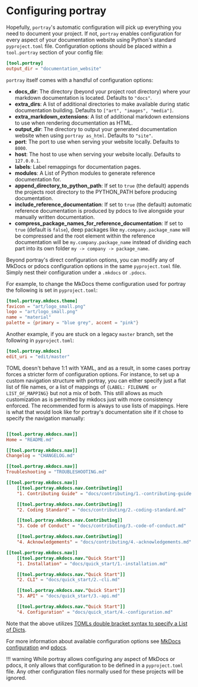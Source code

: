 # Configuring portray

Hopefully, `portray`'s automatic configuration will pick up everything you need to document your project.
If not, `portray` enables configuration for every aspect of your documentation website using Python's standard `pyproject.toml` file.
Configuration options should be placed within a `tool.portray` section of your config file:

```toml
[tool.portray]
output_dir = "documentation_website"
```

`portray` itself comes with a handful of configuration options:

 - **docs_dir**: The directory (beyond your project root directory) where your markdown documentation is located. Defaults to `"docs"`.
 - **extra_dirs**: A list of additional directories to make available during static documentation building. Defaults to `["art", "images", "media"]`.
 - **extra_markdown_extensions**: A list of additional markdown extensions to use when rendering documentation as HTML.
 - **output_dir**: The directory to output your generated documentation website when using `portray as_html`. Defaults to `"site"`.
 - **port**: The port to use when serving your website locally. Defaults to `8000`.
 - **host**: The host to use when serving your website locally. Defaults to `127.0.0.1`.
 - **labels**: Label remappings for documentation pages.
 - **modules**: A List of Python modules to generate reference documentation for.
 - **append_directory_to_python_path**: If set to `true` (the default) appends the projects root directory to the PYTHON_PATH before producing documentation.
 - **include_reference_documentation**: If set to `true` (the default) automatic reference documentation is produced by pdocs to live alongside your manually written documentation.
 - **compress_package_names_for_reference_documentation**: If set to `true` (default is `false`), deep packages like `my.company.package_name` will be compressed and the root element within the reference documentation will be `my.company.package_name` instead of dividing each part into its own folder `my -> company -> package_name`.


Beyond portray's direct configuration options, you can modify any of MkDocs or pdocs configuration options in the same `pyproject.toml` file.
Simply nest their configuration under a `.mkdocs` or `.pdocs`.

For example, to change the MkDocs theme configuration used for portray the following is set in `pyproject.toml`:

```toml
[tool.portray.mkdocs.theme]
favicon = "art/logo_small.png"
logo = "art/logo_small.png"
name = "material"
palette = {primary = "blue grey", accent = "pink"}
```

Another example, if you are stuck on a legacy `master` branch, set the following in `pyproject.toml`:

```toml
[tool.portray.mkdocs]
edit_uri = "edit/master"
```

TOML doesn't behave 1:1 with YAML, and as a result, in some cases portray forces a stricter form of configuration options.
For instance, to set up a custom navigation structure with portray, you can either specify just a flat list of file names, or a list of mappings of `{LABEL: FILENAME or LIST_OF_MAPPING}` but not a mix of both.
This still allows as much customization as is permitted by mkdocs just with more consistency enforced. The recommended form is always to use lists of mappings.
Here is what that would look like for portray's documentation site if it chose to specify the navigation manually:

```toml

[[tool.portray.mkdocs.nav]]
Home = "README.md"

[[tool.portray.mkdocs.nav]]
Changelog = "CHANGELOG.md"

[[tool.portray.mkdocs.nav]]
Troubleshooting = "TROUBLESHOOTING.md"

[[tool.portray.mkdocs.nav]]
    [[tool.portray.mkdocs.nav.Contributing]]
    "1. Contributing Guide" = "docs/contributing/1.-contributing-guide.md"

    [[tool.portray.mkdocs.nav.Contributing]]
    "2. Coding Standard" = "docs/contributing/2.-coding-standard.md"

    [[tool.portray.mkdocs.nav.Contributing]]
    "3. Code of Conduct" = "docs/contributing/3.-code-of-conduct.md"

    [[tool.portray.mkdocs.nav.Contributing]]
    "4. Acknowledgements" = "docs/contributing/4.-acknowledgements.md"

[[tool.portray.mkdocs.nav]]
    [[tool.portray.mkdocs.nav."Quick Start"]]
    "1. Installation" = "docs/quick_start/1.-installation.md"

    [[tool.portray.mkdocs.nav."Quick Start"]]
    "2. CLI" = "docs/quick_start/2.-cli.md"

    [[tool.portray.mkdocs.nav."Quick Start"]]
    "3. API" = "docs/quick_start/3.-api.md"

    [[tool.portray.mkdocs.nav."Quick Start"]]
    "4. Configuration" = "docs/quick_start/4.-configuration.md"
```

Note that the above utilizes [TOMLs double bracket syntax to specify a List of Dicts](https://github.com/toml-lang/toml/blob/master/README.md#user-content-array-of-tables).

For more information about available configuration options see [MkDocs configuration](https://www.mkdocs.org/user-guide/configuration/) and [pdocs](https://timothycrosley.github.io/pdocs/docs/quick_start/2.-cli/).

!!! warning
    While portray allows configuring any aspect of MkDocs or pdocs, it only allows that configuration to be defined in a `pyproject.toml` file. Any other configuration files normally used for these projects will be ignored.
